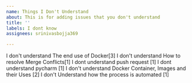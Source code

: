 ```yaml
---
name: Things I Don't Understand
about: This is for adding issues that you don't understand
title: ''
labels: I dont know
assignees: srinivasbojja369

---
```



I don't understand The end use of Docker[3]
I don't understand How to resolve Merge Conflicts[1]
I dont understand push request [1]
I dont understand pycharm [1]
I don't understand Docker Container, Images and their Uses [2]
I don't Understand how the process is automated [1]


